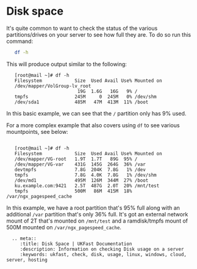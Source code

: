 # Disk space

It's quite common to want to check the status of the various partitions/drives on your server to see how full they are. To do so run this command:

```bash
   df -h
```

This will produce output similar to the following:

```console
   [root@mail ~]# df -h
   Filesystem            Size  Used Avail Use% Mounted on
   /dev/mapper/VolGroup-lv_root
                          19G  1.6G   16G   9% /
   tmpfs                 245M     0  245M   0% /dev/shm
   /dev/sda1             485M   47M  413M  11% /boot
```

In this basic example, we can see that the `/` partition only has 9% used.

For a more complex example that also covers using `df` to see various mountpoints, see below:

```console

   [root@mail ~]# df -h
   Filesystem            Size  Used Avail Use% Mounted on
   /dev/mapper/VG-root   1.9T  1.7T   89G  95% /
   /dev/mapper/VG-var    431G  145G  264G  36% /var
   devtmpfs              7.8G  204K  7.8G   1% /dev
   tmpfs                 7.8G  4.0K  7.8G   1% /dev/shm
   /dev/md1              495M  126M  344M  27% /boot
   ku.example.com:9421   2.5T  487G  2.0T  20% /mnt/test
   tmpfs                 500M   86M  415M  18% /var/ngx_pagespeed_cache
```

In this example, we have a root partition that's 95% full along with an additional `/var` partition that's only 36% full.
It's got an external network mount of 2T that's mounted on `/mnt/test` and a ramdisk/tmpfs mount of 500M mounted on `/var/ngx_pagespeed_cache`.

```eval_rst
  .. meta::
     :title: Disk Space | UKFast Documentation
     :description: Information on checking Disk usage on a server
     :keywords: ukfast, check, disk, usage, linux, windows, cloud, server, hosting

